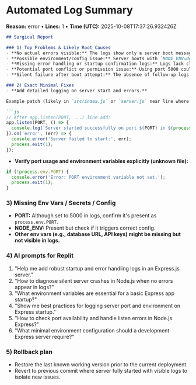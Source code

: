 # Automated Log Summary

**Reason:** error • **Lines:** 1 • **Time (UTC):** 2025-10-08T17:37:26.932426Z

<!-- fingerprint:1b697d2ca4df -->

```markdown
## Surgical Report

### 1) Top Problems & Likely Root Causes
- **No actual errors visible:** The logs show only a server boot message without error details; likely insufficient logging or an early crash not captured.
- **Possible environment/config issue:** Server boots with `NODE_ENV=development, PORT=5000` but no confirmation of successful startup or route registration.
- **Missing error handling or startup confirmation logs:** Logs lack clarity on server readiness or failure.
- **Potential port conflict or permission issue:** Using port 5000 could conflict or be restricted, but no explicit error shown.
- **Silent failure after boot attempt:** The absence of follow-up logs suggests the server may not proceed beyond boot start.

### 2) Exact Minimal Fixes
- **Add detailed logging on server start and errors.**

Example patch (likely in `src/index.js` or `server.js` near line where app.listen or express starts):

```js
// After app.listen(PORT, ...) line add:
app.listen(PORT, () => {
  console.log(`Server started successfully on port ${PORT} in ${process.env.NODE_ENV} mode.`);
}).on('error', (err) => {
  console.error('Server failed to start:', err);
  process.exit(1);
});
```

- **Verify port usage and environment variables explicitly (unknown file):**

```js
if (!process.env.PORT) {
  console.error('Error: PORT environment variable not set.');
  process.exit(1);
}
```

### 3) Missing Env Vars / Secrets / Config
- **PORT:** Although set to 5000 in logs, confirm it's present as `process.env.PORT`.
- **NODE_ENV:** Present but check if it triggers correct config.
- **Other env vars (e.g., database URL, API keys) might be missing but not visible in logs.**

### 4) AI prompts for Replit
1. "Help me add robust startup and error handling logs in an Express.js server."
2. "How to diagnose silent server crashes in Node.js when no errors appear in logs?"
3. "What environment variables are essential for a basic Express app startup?"
4. "Show me best practices for logging server port and environment on Express startup."
5. "How to check port availability and handle listen errors in Node.js Express?"
6. "What minimal environment configuration should a development Express server require?"

### 5) Rollback plan
- Restore the last known working version prior to the current deployment.
- Revert to previous commit where server fully started with visible logs to isolate new issues.
```
